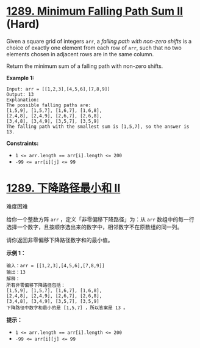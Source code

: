 # [1289. Minimum Falling Path Sum II](https://leetcode.com/problems/minimum-falling-path-sum-ii/) (Hard)

Given a square grid of integers `arr`, a *falling path with non-zero shifts* is a choice of exactly one element from each row of `arr`, such that no two elements chosen in adjacent rows are in the same column.

Return the minimum sum of a falling path with non-zero shifts.

 

**Example 1:**

```
Input: arr = [[1,2,3],[4,5,6],[7,8,9]]
Output: 13
Explanation: 
The possible falling paths are:
[1,5,9], [1,5,7], [1,6,7], [1,6,8],
[2,4,8], [2,4,9], [2,6,7], [2,6,8],
[3,4,8], [3,4,9], [3,5,7], [3,5,9]
The falling path with the smallest sum is [1,5,7], so the answer is 13.
```

 

**Constraints:**

- `1 <= arr.length == arr[i].length <= 200`
- `-99 <= arr[i][j] <= 99`



# [1289. 下降路径最小和  II](https://leetcode-cn.com/problems/minimum-falling-path-sum-ii/)

难度困难

给你一个整数方阵 `arr` ，定义「非零偏移下降路径」为：从 `arr` 数组中的每一行选择一个数字，且按顺序选出来的数字中，相邻数字不在原数组的同一列。

请你返回非零偏移下降路径数字和的最小值。

 

**示例 1：**

```
输入：arr = [[1,2,3],[4,5,6],[7,8,9]]
输出：13
解释：
所有非零偏移下降路径包括：
[1,5,9], [1,5,7], [1,6,7], [1,6,8],
[2,4,8], [2,4,9], [2,6,7], [2,6,8],
[3,4,8], [3,4,9], [3,5,7], [3,5,9]
下降路径中数字和最小的是 [1,5,7] ，所以答案是 13 。
```

 

**提示：**

- `1 <= arr.length == arr[i].length <= 200`
- `-99 <= arr[i][j] <= 99`